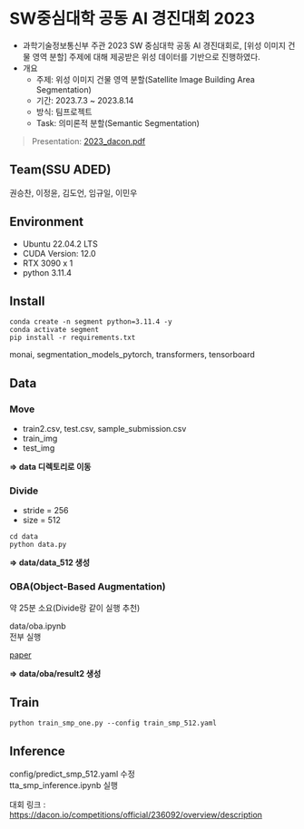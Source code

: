 # SW중심대학 공동 AI 경진대회 2023

- 과학기술정보통신부 주관 2023 SW 중심대학 공동 AI 경진대회로, [위성 이미지 건물 영역 분할] 주제에 대해 제공받은 위성 데이터를 기반으로 진행하였다.
- 개요
  - 주제: 위성 이미지 건물 영역 분할(Satellite Image Building Area Segmentation)
  - 기간: 2023.7.3 ~ 2023.8.14
  - 방식: 팀프로젝트
  - Task: 의미론적 분할(Semantic Segmentation)

> Presentation: [2023_dacon.pdf](./2023_dacon.pdf)

## Team(SSU ADED)

권승찬, 이정윤, 김도언, 임규일, 이민우

## Environment

- Ubuntu 22.04.2 LTS
- CUDA Version: 12.0
- RTX 3090 x 1
- python 3.11.4

## Install

```
conda create -n segment python=3.11.4 -y
conda activate segment
pip install -r requirements.txt
```

monai, segmentation_models_pytorch, transformers, tensorboard

## Data

### Move

- train2.csv, test.csv, sample_submission.csv
- train_img
- test_img

**=> data 디렉토리로 이동**

### Divide

- stride = 256
- size = 512

```
cd data
python data.py
```

**=> data/data_512 생성**

### OBA(Object-Based Augmentation)

약 25분 소요(Divide랑 같이 실행 추천)

data/oba.ipynb  
전부 실행

[paper](https://openaccess.thecvf.com/content/ICCV2021W/ILDAV/papers/Illarionova_Object-Based_Augmentation_for_Building_Semantic_Segmentation_Ventura_and_Santa_Rosa_ICCVW_2021_paper.pdf)

**=> data/oba/result2 생성**

## Train

```
python train_smp_one.py --config train_smp_512.yaml
```

## Inference

config/predict_smp_512.yaml 수정  
tta_smp_inference.ipynb 실행

대회 링크 : https://dacon.io/competitions/official/236092/overview/description
